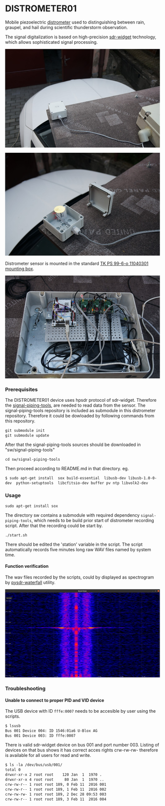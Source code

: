 # DISTROMETER01

Mobile piezoelectric [distrometer](https://en.wikipedia.org/wiki/Disdrometer) used to distinguishing between rain, graupel, and hail during scientific thunderstorm observation.

The signal digitalization is based on high-precision [sdr-widget](https://wiki.mlab.cz/doku.php?id=cs:sdr-widget) technology, which allows sophisticated signal processing.

![Piezoelectric distrometer mounted on a car platform](./doc/img/DISTROMETER01_mount.jpg)

![Distrometer sensing element](./doc/img/DISTROMETER01_internals.jpg)

Distrometer sensor is mounted in the standard [TK PS 99-6-o 11040301 mounting box](https://www.spelsberg.com/industrial-housing/with-/-without-metric-knock-outs/11040301/).

![Internal electronic of distrometer device ](./doc/img/DISTROMETER01_electronics.jpg)


### Prerequisites

The DISTROMETER01 device uses hpsdr protocol of sdr-widget. Therefore the [signal-piping-tools](https://github.com/MLAB-project/signal-piping-tools), are needed to read data from the sensor. The signal-piping-tools repository is included as submodule in this distrometer repository. Therefore it could be dowloaded by following commands from this repository.

    git submodule init
    git submodule update

After that the signal-piping-tools sources should be downloaded in "sw/signal-piping-tools"

    cd sw/signal-piping-tools

Then proceed according to README.md in that directory. eg.

    $ sudo apt-get install  sox build-essential  libusb-dev libusb-1.0-0-dev  python-setuptools  libcfitsio-dev buffer pv ntp libvolk2-dev

### Usage

    sudo apt-get install sox


The directory sw contains a submodule with required dependency `signal-piping-tools`, which needs to be build prior start of distrometer recording script. After that the recording could be start by.

    ./start.sh

There should be edited the 'station' variable in the script. The script automatically records five minutes long raw WAV files named by system time.

#### Function verification

The wav files recorded by the scripts, could by displayed as spectrogram by [pysdr-waterfall](https://github.com/MLAB-project/pysdr) utility.

![Rain drop recorded by DISTROMETER01A](./doc/img/rain_drop.png)

### Troubleshooting

#### Unable to connect to proper PID and VID device

The USB device with ID `fffe:0007`  needs to be accesible by user using the scripts.

    $ lsusb
    Bus 001 Device 004: ID 1546:01a6 U-Blox AG
    Bus 001 Device 003: ID fffe:0007

 There is valid sdr-widget device on bus 001 and port number 003. Listing of devices on that bus shows it has correct acces rights crw-rw-rw- therefore is available for all users for read and write.  

    $ ls -la /dev/bus/usb/001/
    total 0
    drwxr-xr-x 2 root root    120 Jan  1  1970 .
    drwxr-xr-x 4 root root     80 Jan  1  1970 ..
    crw-rw-r-- 1 root root 189, 0 Feb 11  2016 001
    crw-rw-r-- 1 root root 189, 1 Feb 11  2016 002
    crw-rw-rw- 1 root root 189, 2 Dec 28 09:53 003
    crw-rw-r-- 1 root root 189, 3 Feb 11  2016 004
